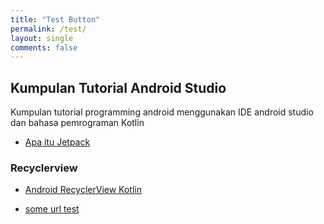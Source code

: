 ```yaml
---
title: "Test Button"
permalink: /test/
layout: single
comments: false
---
```


## Kumpulan Tutorial Android Studio

Kumpulan tutorial programming android menggunakan IDE android studio dan bahasa pemrograman Kotlin

- [Apa itu Jetpack](https://pratamawijaya.com/programming/apa-itu-android-jetpack/)

### Recyclerview

- [Android RecyclerView Kotlin](https://pratamawijaya.com/programming/android-recyclerview-kotlin/)

- [some url test](https://linkaja.id/payment?data=xxxxx)
